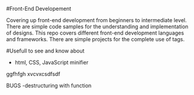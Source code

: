 #Front-End Developement

Covering up front-end development from beginners to intermediate level. There are simple code samples for the understanding and implementation of designs. This repo covers different front-end development languages and frameworks. There are simple projects for the complete use of tags.

#Usefull to see and know about
 - html, CSS, JavaScript minifier

ggfhfgh
xvcvxcsdfsdf

BUGS
-destructuring with function
